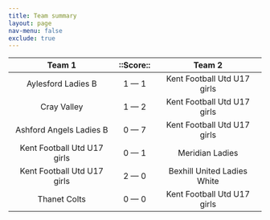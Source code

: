 ```yaml
---
title: Team summary
layout: page
nav-menu: false
exclude: true
---
```




|           Team 1            |  ::Score::  |           Team 2            |
|:---------------------------:|:-----------:|:---------------------------:|
|     Aylesford Ladies B      | 1 &mdash; 1 | Kent Football Utd U17 girls |
|         Cray Valley         | 1 &mdash; 2 | Kent Football Utd U17 girls |
|   Ashford Angels Ladies B   | 0 &mdash; 7 | Kent Football Utd U17 girls |
| Kent Football Utd U17 girls | 0 &mdash; 1 |       Meridian Ladies       |
| Kent Football Utd U17 girls | 2 &mdash; 0 | Bexhill United Ladies White |
|        Thanet Colts         | 0 &mdash; 0 | Kent Football Utd U17 girls |

 <br /><br /><br />